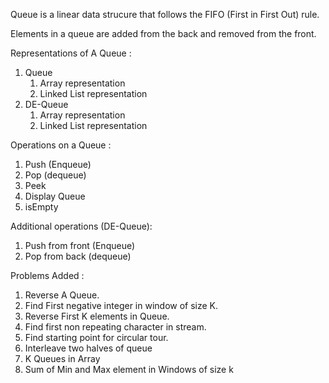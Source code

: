 Queue is a linear data strucure that follows the FIFO (First in First Out) rule.

Elements in a queue are added from the back and removed from the front.

Representations of A Queue :
<ol>
    <li>Queue
        <ol>
            <li>Array representation</li>
            <li>Linked List representation</li>
        </ol>
    </li>
    <li>DE-Queue
        <ol>
            <li>Array representation</li>
            <li>Linked List representation</li>
        </ol>
    </li>
</ol>

Operations on a Queue :
<ol>
    <li>Push (Enqueue)</li>
    <li>Pop  (dequeue)</li>
    <li>Peek</li>
    <li>Display Queue</li>
    <li>isEmpty</li>
</ol>

Additional operations (DE-Queue):
<ol>
    <li>Push from front (Enqueue)</li>
    <li>Pop from back (dequeue)</li>
</ol>

Problems Added : 

<ol>
    <li>Reverse A Queue.</li>
    <li>Find First negative integer in window of size K.</li>
    <li>Reverse First K elements in Queue.</li>
    <li>Find first non repeating character in stream.</li>
    <li>Find starting point for circular tour.</li>
    <li>Interleave two halves of queue</li>
    <li>K Queues in Array</li>
    <li>Sum of Min and Max element in Windows of size k</li>
</ol>